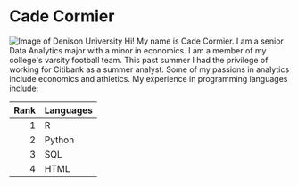 # Cade Cormier
<picture>
 <source media="(prefers-color-scheme: dark)" srcset="[https://cdn.wallpapersafari.com/56/8/EM7fHA.jpg]">
 <source media="(prefers-color-scheme: light)" srcset="[(https://cdn.wallpapersafari.com/56/8/EM7fHA.jpg)]">
 <img alt="Image of Denison University" src="YOUR-DEFAULT-IMAGE">
</picture>
Hi! My name is Cade Cormier. I am a senior Data Analytics major with a minor in economics. I am a member of my college's varsity football team. This past summer I had the privilege of working for Citibank as a summer analyst. Some of my passions in analytics include economics and athletics. My experience in programming languages include:

| Rank | Languages |
|-----:|-----------|
|     1| R         |
|     2| Python    |
|     3| SQL       |
|     4| HTML      |


